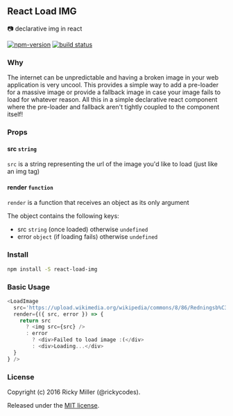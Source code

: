 ## React Load IMG
📷 declarative img in react

[![npm-version](https://img.shields.io/npm/v/react-load-img.svg?style=flat)](https://www.npmjs.com/package/react-load-img)
[![build status](https://api.travis-ci.org/rickycodes/react-load-img.svg?branch=master)](https://travis-ci.org/rickycodes/react-load-img/)

### Why
The internet can be unpredictable and having a broken image in your web application is very uncool. This provides a simple way to add a pre-loader for a massive image or provide a fallback image in case your image fails to load for whatever reason. All this in a simple declarative react component where the pre-loader and fallback aren't tightly coupled to the component itself!

### Props

#### src `string`
`src` is a string representing the url of the image you'd like to load (just like an img tag)

#### render `function`
`render` is a function that receives an object as its only argument

The object contains the following keys:
- src `string` (once loaded) otherwise `undefined`
- error `object` (if loading fails) otherwise `undefined`

### Install
```bash
npm install -S react-load-img
```
### Basic Usage
```javascript
<LoadImage
  src='https://upload.wikimedia.org/wikipedia/commons/8/86/Redningsb%C3%A5den_k%C3%B8res_gennem_klitterne_%28high_resolution%29.jpg'
  render={({ src, error }) => {
    return src
      ? <img src={src} />
      : error
        ? <div>Failed to load image :(</div>
        : <div>Loading...</div>
  }
} />
```
### License
Copyright (c) 2016 Ricky Miller (@rickycodes).

Released under the [MIT license](https://tldrlegal.com/license/mit-license).
